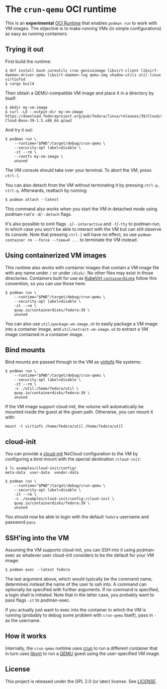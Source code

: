 # The `crun-qemu` OCI runtime

This is an **experimental** [OCI Runtime] that enables `podman run` to work with
VM images. The objective is to make running VMs (in simple configurations) as
easy as running containers.

## Trying it out

First build the runtime:

```console
$ dnf install bash coreutils crun genisoimage libvirt-client libvirt-daemon-driver-qemu libvirt-daemon-log qemu-img shadow-utils util-linux virtiofsd
$ cargo build
```

Then obtain a QEMU-compatible VM image and place it in a directory by itself:

```console
$ mkdir my-vm-image
$ curl -LO --output-dir my-vm-image https://download.fedoraproject.org/pub/fedora/linux/releases/39/Cloud/x86_64/images/Fedora-Cloud-Base-39-1.5.x86_64.qcow2
```

And try it out:

```console
$ podman run \
    --runtime="$PWD"/target/debug/crun-qemu \
    --security-opt label=disable \
    -it --rm \
    --rootfs my-vm-image \
    unused
```

The VM console should take over your terminal. To abort the VM, press `ctrl-]`.

You can also detach from the VM without terminating it by pressing `ctrl-p,
ctrl-q`. Afterwards, reattach by running:

```console
$ podman attach --latest
```

This command also works when you start the VM in detached mode using
podman-run's `-d`/`--detach` flags.

It's also possible to omit flags `-i`/`--interactive` and `-t`/`-tty` to
podman-run, in which case you won't be able to interact with the VM but can
still observe its console. Note that pressing `ctrl-]` will have no effect, so
use `podman container rm --force --time=0 ...` to terminate the VM instead.

## Using containerized VM images

This runtime also works with container images that contain a VM image file with
any name under `/` or under `/disk/`. No other files may exist in those
directories. Containers built for use as [KubeVirt `containerDisk`s] follow this
convention, so you can use those here:

```console
$ podman run \
    --runtime="$PWD"/target/debug/crun-qemu \
    --security-opt label=disable \
    -it --rm \
    quay.io/containerdisks/fedora:39 \
    unused
```

You can also use `util/package-vm-image.sh` to easily package a VM image into a
container image, and `util/extract-vm-image.sh` to extract a VM image contained
in a container image.

## Bind mounts

Bind mounts are passed through to the VM as [virtiofs] file systems:

```console
$ podman run \
    --runtime="$PWD"/target/debug/crun-qemu \
    --security-opt label=disable \
    -it --rm \
    -v ./util:/home/fedora/util \
    quay.io/containerdisks/fedora:39 \
    unused
```

If the VM image support cloud-init, the volume will automatically be mounted
inside the guest at the given path. Otherwise, you can mount it with:

```console
mount -t virtiofs /home/fedora/util /home/fedora/util
```

## cloud-init

You can provide a [cloud-init] NoCloud configuration to the VM by configuring a
bind mount with the special destination `/cloud-init`:

```console
$ ls examples/cloud-init/config/
meta-data  user-data  vendor-data

$ podman run \
    --runtime="$PWD"/target/debug/crun-qemu \
    --security-opt label=disable \
    -it --rm \
    -v ./examples/cloud-init/config:/cloud-init \
    quay.io/containerdisks/fedora:39 \
    unused
```

You should now be able to login with the default `fedora` username and password
`pass`.

## SSH'ing into the VM

Assuming the VM supports cloud-init, you can SSH into it using podman-exec
as whatever user cloud-init considers to be the default for your VM image:

```console
$ podman exec --latest fedora
```

The last argument above, which would typically be the command name, determines
instead the name of the user to ssh into. A command can optionally be specified
with further arguments. If no command is specified, a login shell is initiated.
Note that in the latter case, you probably want to pass flags `-it` to
podman-exec.

If you actually just want to exec into the container in which the VM is running
(probably to debug some problem with `crun-qemu` itself), pass in `-` as the
username.

## How it works

Internally, the `crun-qemu` runtime uses [crun] to run a different container
that in turn uses [libvirt] to run a [QEMU] guest using the user-specified VM
image.

## License

This project is released under the GPL 2.0 (or later) license. See
[LICENSE](LICENSE).

[cloud-init]: https://cloud-init.io/
[crun]: https://github.com/containers/crun
[KubeVirt `containerDisk`s]: https://kubevirt.io/user-guide/virtual_machines/disks_and_volumes/#containerdisk
[libvirt]: https://libvirt.org/
[OCI Runtime]: https://github.com/opencontainers/runtime-spec/blob/v1.1.0/spec.md
[QEMU]: https://www.qemu.org/
[virtiofs]: https://virtio-fs.gitlab.io/
